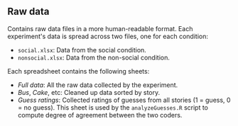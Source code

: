 Raw data
--------

Contains raw data files in a more human-readable format. Each experiment's data is spread across two files, one for each condition:
* `social.xlsx`: Data from the social condition.
* `nonsocial.xlsx`: Data from the non-social condition.

Each spreadsheet contains the following sheets:
* *Full data*: All the raw data collected by the experiment.
* *Bus*, *Cake*, etc: Cleaned up data sorted by story.
* *Guess ratings*: Collected ratings of guesses from all stories (1 = guess, 0 = no guess). This sheet is used by the `analyzeGuesses.R` script to compute degree of agreement between the two coders.
